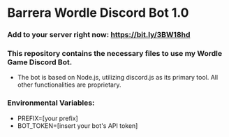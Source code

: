 # Barrera Wordle Discord Bot 1.0
### **Add to your server right now: https://bit.ly/3BW18hd**

### This repository contains the necessary files to use my Wordle Game Discord Bot.
- The bot is based on Node.js, utilizing discord.js as its primary tool. All other functionalities are proprietary.

### Environmental Variables:
- PREFIX=[your prefix]
- BOT_TOKEN=[insert your bot's API token]
